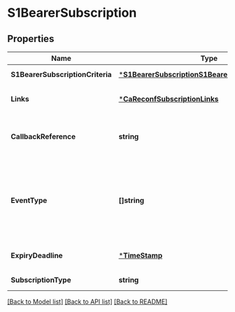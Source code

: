 # S1BearerSubscription

## Properties
Name | Type | Description | Notes
------------ | ------------- | ------------- | -------------
**S1BearerSubscriptionCriteria** | [***S1BearerSubscriptionS1BearerSubscriptionCriteria**](S1BearerSubscription_S1BearerSubscriptionCriteria.md) |  | [default to null]
**Links** | [***CaReconfSubscriptionLinks**](CaReconfSubscription__links.md) |  | [optional] [default to null]
**CallbackReference** | **string** | URI selected by the service consumer, to receive notifications on the subscribed RNIS information. This shall be included in the request and response. | [default to null]
**EventType** | **[]string** | Description of the subscribed event. The event is included both in the request and in the response. \\nFor the eventType, the following values are currently defined: 0 &#x3D; RESERVED. 1 &#x3D; S1_BEARER_ESTABLISH. 2 &#x3D; S1_BEARER_MODIFY. 3 &#x3D; S1_BEARER_RELEASE. | [default to null]
**ExpiryDeadline** | [***TimeStamp**](TimeStamp.md) |  | [optional] [default to null]
**SubscriptionType** | **string** | Shall be set to \&quot;S1BearerSubscription\&quot;. | [default to null]

[[Back to Model list]](../README.md#documentation-for-models) [[Back to API list]](../README.md#documentation-for-api-endpoints) [[Back to README]](../README.md)


